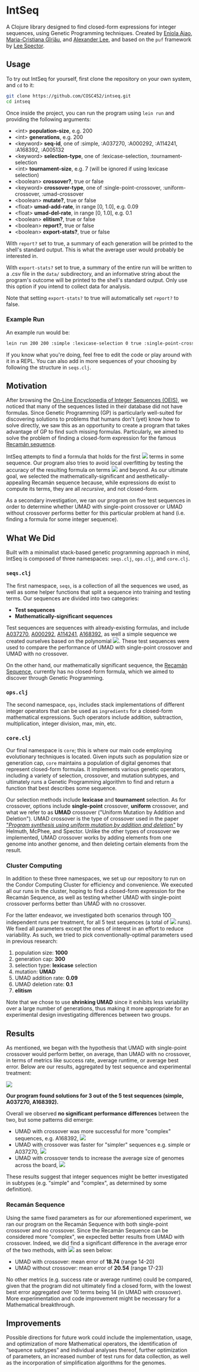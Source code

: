 # IntSeq

A Clojure library designed to find closed-form expressions for integer sequences, using Genetic Programming techniques. Created by [Eniola Ajao](https://github.com/eajao1), [Maria-Cristiana Gîrjău](https://github.com/mcgirjau), and [Alexander Lee](https://github.com/alexlee311), and based on the `puf` framework by [Lee Spector](https://github.com/lspector).

## Usage

To try out IntSeq for yourself, first clone the repository on your own system, and `cd` to it:

```bash
git clone https://github.com/COSC452/intseq.git
cd intseq
```

Once inside the project, you can run the program using `lein run` and providing the following arguments:

* \<int> **population-size**, e.g. 200
* \<int> **generations**, e.g. 200
* \<keyword> **seq-id**, one of :simple, :A037270, :A000292, :A114241, :A168392, :A005132
* \<keyword> **selection-type**, one of :lexicase-selection, :tournament-selection
* \<int> **tournament-size**, e.g. 7 (will be ignored if using lexicase selection)
* \<boolean> **crossover?**, true or false
* \<keyword> **crossover-type**, one of :single-point-crossover, :uniform-crossover, :umad-crossover
* \<boolean> **mutate?**, true or false
* \<float> **umad-add-rate**, in range [0, 1.0], e.g. 0.09
* \<float> **umad-del-rate**, in range [0, 1.0], e.g. 0.1
* \<boolean> **elitism?**, true or false
* \<boolean> **report?**, true or false
* \<boolean> **export-stats?**, true or false

With `report?` set to true, a summary of each generation will be printed to the shell's standard output. This is what the average user would probably be interested in. 

With `export-stats?` set to true, a summary of the entire run will be written to a .csv file in the `data/` subdirectory, and an informative string about the program's outcome will be printed to the shell's standard output. Only use this option if you intend to collect data for analysis. 

Note that setting `export-stats?` to true will automatically set `report?` to false.

### Example Run

An example run would be:

```bash
lein run 200 200 :simple :lexicase-selection 0 true :single-point-crossover true 0.09 0.1 true true false
```

If you know what you're doing, feel free to edit the code or play around with it in a REPL. You can also add in more sequences of your choosing by following the structure in `seqs.clj`.

## Motivation

After browsing the [On-Line Encyclopedia of Integer Sequences (OEIS)](https://oeis.org/), we noticed that many of the sequences listed in their database did not have formulas. Since Genetic Programming (GP) is particularly well-suited for discovering solutions to problems that humans don't (yet) know how to solve directly, we saw this as an opportunity to create a program that takes advantage of GP to find such missing formulas. Particularly, we aimed to solve the problem of finding a closed-form expression for the famous [Recamán sequence](https://en.wikipedia.org/wiki/Recam%C3%A1n%27s_sequence). 

IntSeq attempts to find a formula that holds for the first <img src="https://render.githubusercontent.com/render/math?math=n"> terms in some sequence. Our program also tries to avoid local overfitting by testing the accuracy of the resulting formula on terms <img src="https://render.githubusercontent.com/render/math?math=n %2B 1"> and beyond. As our ultimate goal, we selected the mathematically-significant and aesthetically-appealing Recamán sequence because, while expressions do exist to compute its terms, they are all *recursive*, and not closed-form.

As a secondary investigation, we ran our program on five test sequences in order to determine whether UMAD with single-point crossover or UMAD without crossover performs better for this particular problem at hand (i.e. finding a formula for some integer sequence).

## What We Did

Built with a minimalist stack-based genetic programming approach in mind, IntSeq is composed of three namespaces: `seqs.clj`, `ops.clj`, and `core.clj`. 


### `seqs.clj`

The first namespace, `seqs`, is a collection of all the sequences we used, as well as some helper functions that split a sequence into training and testing terms. Our sequences are divided into two categories: 

* **Test sequences**
* **Mathematically-significant sequences**

Test sequences are sequences with already-existing formulas, and include [A037270](https://oeis.org/A037270), [A000292](https://oeis.org/A000292), [A114241](https://oeis.org/A114241), [A168392](https://oeis.org/A168392), as well a simple sequence we created ourselves based on the polynomial <img src="https://render.githubusercontent.com/render/math?math=f(n) = n^2 %2B n %2B 4, \, n \geq 0">. These test sequences were used to compare the performance of UMAD with single-point crossover and UMAD with no crossover. 

On the other hand, our mathematically significant sequence, the [Recamán Sequence](https://oeis.org/A005132), currently has no closed-form formula, which we aimed to discover through Genetic Programming.

### `ops.clj`

The second namespace, `ops`, includes stack implementations of different integer operators that can be used as `ingredients` for a closed-form mathematical expressions. Such operators include addition, subtraction, multiplication, integer division, max, min, etc.

### `core.clj`

Our final namespace is `core`; this is where our main code employing evolutionary techniques is located. Given inputs such as population size or generation cap, `core` maintains a population of digital genomes that represent closed-form formulas. It implements various genetic operators, including a variety of selection, crossover, and mutation subtypes, and ultimately runs a Genetic Programming algorithm to find and return a function that best describes some sequence.

Our selection methods include **lexicase** and **tournament** selection. As for crossover, options include **single-point** crossover, **uniform** crossover, and what we refer to as **UMAD** crossover ("Uniform Mutation by Addition and Deletion"). UMAD crossover is the type of crossover used in the paper ["*Program synthesis using uniform mutation by addition and deletion*"](https://dl.acm.org/doi/10.1145/3205455.3205603) by Helmuth, McPhee, and Spector. Unlike the other types of crossover we implemented, UMAD crossover works by adding elements from one genome into another genome, and then deleting certain elements from the result.

### Cluster Computing

In addition to these three namespaces, we set up our repository to run on the Condor Computing Cluster for efficiency and convenience. We executed all our runs in the cluster, hoping to find a closed-form expression for the Recamán Sequence, as well as testing whether UMAD with single-point crossover performs better than UMAD with no crossover. 

For the latter endeavor, we investigated both scenarios through 100 independent runs per treatment, for all 5 test sequences (a total of <img src="https://render.githubusercontent.com/render/math?math=2 \cdot 100 \cdot 5 = 1000"> runs). We fixed all parameters except the ones of interest in an effort to reduce variability. As such, we tried to pick conventionally-optimal parameters used in previous research:
 
 1. population size: **1000**
 2. generation cap: **300**
 3. selection type: **lexicase** selection
 4. mutation: **UMAD**
 5. UMAD addition rate: **0.09**
 6. UMAD deletion rate: **0.1**
 7. **elitism**

Note that we chose to use **shrinking UMAD** since it exhibits less variability over a large number of generations, thus making it more appropriate for an experimental design investigating differences between two groups. 

## Results

As mentioned, we began with the hypothesis that UMAD with single-point crossover would perform better, on average, than UMAD with no crossover, in terms of metrics like success rate, average runtime, or average best error. Below are our results, aggregated by test sequence and experimental treatment:

![](results.png)

**Our program found solutions for 3 out of the 5 test sequences (simple, A037270, A168392).**

Overall we observed **no significant performance differences** between the two, but some patterns did emerge:

* UMAD with crossover was more successful for more "complex" sequences, e.g. A168392, <img src="https://render.githubusercontent.com/render/math?math=p = 0.02">
* UMAD with crossover was faster for "simpler" sequences e.g. simple or A037270, <img src="https://render.githubusercontent.com/render/math?math=p \ll 0.001">
* UMAD with crossover tends to increase the average size of genomes across the board, <img src="https://render.githubusercontent.com/render/math?math=p \ll 0.001">

These results suggest that integer sequences might be better investigated in subtypes (e.g. "simple" and "complex", as determined by some definition).

### Recamán Sequence

Using the same fixed parameters as for our aforementioned experiment, we ran our program on the Recamán Sequence with both single-point crossover and no crossover. Since the Recamán Sequence can be considered more "complex", we expected better results from UMAD with crossover. Indeed, we did find a significant difference in the average error of the two methods, with <img src="https://render.githubusercontent.com/render/math?math=p \ll 0.001"> as seen below:

* UMAD with crossover: mean error of **18.74** (range 14-20)
* UMAD without crossover: mean error of **20.54** (range 17-23)

No other metrics (e.g. success rate or average runtime) could be compared, given that the program did not ultimately find a closed form, with the lowest best error aggregated over 10 terms being 14 (in UMAD with crossover). More experimentation and code improvement might be necessary for a Mathematical breakthrough.

## Improvements

Possible directions for future work could include the implementation, usage, and optimization of more Mathematical operators, the identification of “sequence subtypes” and individual analyses thereof, further optimization of parameters, an increased number of test runs for data collection, as well as the incorporation of simplification algorithms for the genomes.
